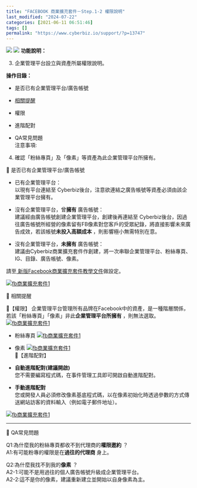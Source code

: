 ```yaml
---
title: "FACEBOOK 商業擴充套件－Step.1-2 權限說明"
last_modified: "2024-07-22"
categories: [2021-06-11 06:51:46]
tags: []
permalink: "https://www.cyberbiz.io/support/?p=13747"
---
```


![](https://www.cyberbiz.io/support/wp-content/uploads/適用站別.png)
[![](https://www.cyberbiz.io/support/wp-content/uploads/台灣站.png)](https://www.cyberbiz.io/support/?page_id=2490)
**功能說明：**  

3. 企業管理平台設立與資產所屬權限說明。

**操作目錄：**

* 是否已有企業管理平台/廣告帳號
* [相關提醒](a5)  

* 權限
* 進階配對
* QA常見問題  
注意事項:  

4. 確認「粉絲專頁」及「像素」等資產為此企業管理平台所擁有。


📌 是否已有企業管理平台/廣告帳號  


* 已有企業管理平台：  
以現有平台連結至 Cyberbiz後台，注意欲連結之廣告帳號等資產必須由該企業管理平台擁有。



* 沒有企業管理平台，曾**擁有** 廣告帳號：  
建議經由廣告帳號創建企業管理平台，創建後再連結至
Cyberbiz後台，因過往廣告帳號所經營的像素留有FB像素對您客戶的受眾紀錄，將直接影響未來廣告成效，若該帳號**未投入高額成本**
，則影響極小無需特別在意。



* 沒有企業管理平台，**未擁有** 廣告帳號：  
建議由Cyberbiz商業擴充套件作創建，將一次串聯企業管理平台、粉絲專頁、IG、目錄、廣告帳號、像素。


請至[ 新版Facebook商業擴充套件教學文件](https://www.cyberbiz.io/support/?p=11341)做設定。  

[![fb商業擴充套件1](https://www.cyberbiz.io/support/wp-content/uploads/2021/06/商業擴充套件-權限問題2.png)](https://www.cyberbiz.io/support/wp-content/uploads/2021/06/商業擴充套件-權限問題2.png)  

📌 相關提醒  

📍【權限】 企業管理平台管理所有品牌在Facebook中的資產，是一種階層關係，若該「粉絲專頁」「像素」非此**企業管理平台所擁有** ，則無法選取。  
[![fb商業擴充套件1](https://www.cyberbiz.io/support/wp-content/uploads/2021/06/商業擴充套件-權限問題3.png)](https://www.cyberbiz.io/support/wp-content/uploads/2021/06/商業擴充套件-權限問題3.png)  


* 粉絲專頁
[![fb商業擴充套件1](https://www.cyberbiz.io/support/wp-content/uploads/2021/06/商業擴充套件-權限問題4.png)](https://www.cyberbiz.io/support/wp-content/uploads/2021/06/商業擴充套件-權限問題4.png)  


* 像素
[![fb商業擴充套件1](https://www.cyberbiz.io/support/wp-content/uploads/2021/06/商業擴充套件-權限問題5.png)](https://www.cyberbiz.io/support/wp-content/uploads/2021/06/商業擴充套件-權限問題5.png)  
📍【進階配對】

* **自動進階配對(建議開啟)**  
您不需要編寫程式碼，在事件管理工具即可開啟自動進階配對。



* **手動進階配對**  
您或開發人員必須修改像素基底程式碼，以在像素初始化時透過參數的方式傳送網站訪客的資料輸入（例如電子郵件地址）。

[![fb商業擴充套件1](https://www.cyberbiz.io/support/wp-content/uploads/2021/06/商業擴充套件-權限問題6.png)](https://www.cyberbiz.io/support/wp-content/uploads/2021/06/商業擴充套件-權限問題6.png)  

* * *


📌 QA常見問題  

Q1:為什麼我的粉絲專頁都收不到代理商的**權限邀約** ？  
A1:有可能粉專的權限是在**過往的代理商** 身上。  

Q2:為什麼我找不到我的**像素** ？  
A2-1:可能不是用過往的個人廣告帳號升級成企業管理平台。  
A2-2:這不是你的像素，建議重新建立並開始以自身像素為主。  

